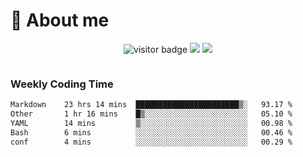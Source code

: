 <!-- ![](https://youpai.roccoshi.top/img/20200804214216.png) -->

# 🧐 About me
 
<p align="center">
<img src="https://visitor-badge.laobi.icu/badge?page_id=Lincest.Lincest&title=hits" alt="visitor badge"/>
<a href="mailto:imroccoshi@gmail.com"><img src="https://img.shields.io/badge/gmail-imroccoshi%40gmail.com-red"></a>
<a href="https://blog.roccoshi.top"><img src="https://img.shields.io/badge/blog-roccoshi-green"></a>
</p>

<div align="center">
  <img src="https://github-readme-stats.vercel.app/api?username=Lincest&show_icons=true&count_private=true&show_owner=true" alt="">
   <!-- <img src="https://github-readme-stats.vercel.app/api/wakatime?username=Moreality&v=2" alt=""/> -->
</div>

### Weekly Coding Time

<!--START_SECTION:waka-->

```txt
Markdown    23 hrs 14 mins  ███████████████████████▒░   93.17 %
Other       1 hr 16 mins    █▒░░░░░░░░░░░░░░░░░░░░░░░   05.10 %
YAML        14 mins         ▒░░░░░░░░░░░░░░░░░░░░░░░░   00.98 %
Bash        6 mins          ░░░░░░░░░░░░░░░░░░░░░░░░░   00.46 %
conf        4 mins          ░░░░░░░░░░░░░░░░░░░░░░░░░   00.29 %
```

<!--END_SECTION:waka-->


